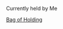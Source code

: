 Currently held by Me


[Bag of Holding](https://roll20.net/compendium/dnd5e/Bag%20of%20Holding#content)

